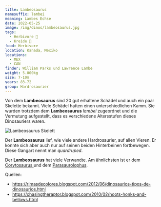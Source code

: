 ```yaml
---
title: Lambeosaurus
namesuffix: lambei
meaning: Lambes Echse
date: 2022-05-25
image: /img/dinos/lambeosaurus.jpg
tags:
  - Herbivore 🌿
  - Kreide 🦴
food: Herbivore
location: Kanada, Mexiko
locations:
  - MEX
  - CAN
finder: William Parks und Lawrence Lambe
weight: 5.000kg
size: 7-10m
years: 83-72
group: Hardrosaurier
---
```

Von dem **Lambeosaurus** sind 20 gut erhaltene Schädel und auch ein paar Skelette bekannt. Viele Schädel hatten einen unterschiedlichen Kamm. Sie wurden trotzdem dem **Lambeosaurus** *lambei* zugeordnet und die Vermutung aufgestellt, dass es verschiedene Altersstufen dieses Dinosauriers waren.

![Lambeosaurus Skelett](/img/dinos/lambeosaurus-skelett.jpg)

Der **Lambeosaurus** lief, wie viele andere Hardrosaurier, auf allen Vieren. Er konnte sich aber auch nur auf seinen beiden Hinterbeinen fortbewegen. Diese Gangart nennt man *quardruped*.

Der **Lambeosaurus** hat viele Verwandte. Am ähnlichsten ist er dem [Corytosaurus ](/dinos/corythosaurus/)und dem [Parasaurolophus](/dinos/parasuarolophus/).



Quellen:

* <https://rimasdecolores.blogspot.com/2012/06/dinosaurios-tipos-de-dinosaurios.html>
* <https://chasingtheraptor.blogspot.com/2010/02/hoots-honks-and-bellows.html>